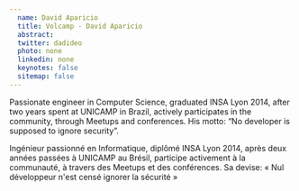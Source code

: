 ```yaml
---
  name: David Aparicio
  title: Volcamp - David Aparicio
  abstract: 
  twitter: dadideo
  photo: none
  linkedin: none
  keynotes: false
  sitemap: false
---
```

Passionate engineer in Computer Science, graduated INSA Lyon 2014, after two years spent at UNICAMP in Brazil, actively participates in the community, through Meetups and conferences. His motto: “No developer is supposed to ignore security”.

Ingénieur passionné en Informatique, diplômé INSA Lyon 2014, après deux années passées à UNICAMP au Brésil, participe activement à la communauté, à travers des Meetups et des conférences. Sa devise: « Nul développeur n'est censé ignorer la sécurité »
